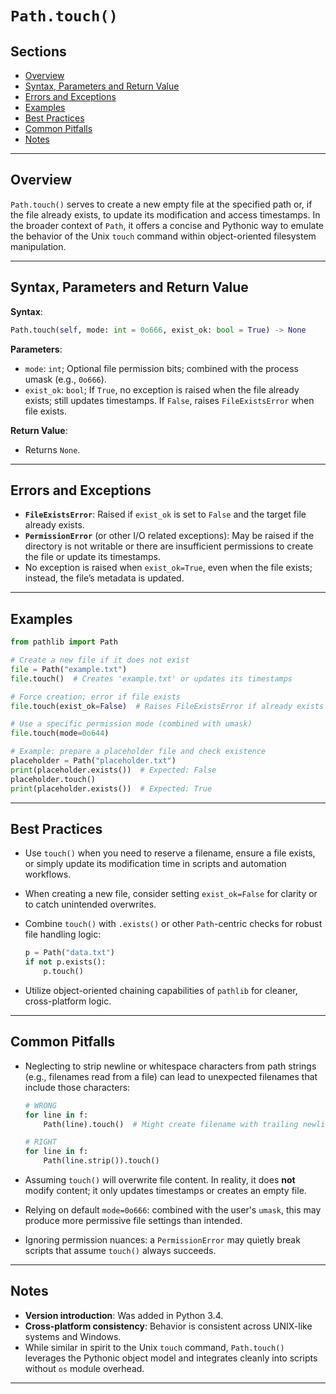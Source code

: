 # `Path.touch()`

## Sections

+ [Overview](#overview)
+ [Syntax, Parameters and Return Value](#syntax-parameters-and-return-value)
+ [Errors and Exceptions](#errors-and-exceptions)
+ [Examples](#examples)
+ [Best Practices](#best-practices)
+ [Common Pitfalls](#common-pitfalls)
+ [Notes](#notes)

---

## Overview

`Path.touch()` serves to create a new empty file at the specified path or, if the file already exists, to update its modification and access timestamps. In the broader context of `Path`, it offers a concise and Pythonic way to emulate the behavior of the Unix `touch` command within object-oriented filesystem manipulation.

---

## Syntax, Parameters and Return Value

**Syntax**:

```python
Path.touch(self, mode: int = 0o666, exist_ok: bool = True) -> None
```

**Parameters**:

+ `mode`: `int`; Optional file permission bits; combined with the process umask (e.g., `0o666`).
+ `exist_ok`: `bool`; If `True`, no exception is raised when the file already exists; still updates timestamps. If `False`, raises `FileExistsError` when file exists.

**Return Value**:

* Returns `None`.

---

## Errors and Exceptions

* **`FileExistsError`**: Raised if `exist_ok` is set to `False` and the target file already exists.
* **`PermissionError`** (or other I/O related exceptions): May be raised if the directory is not writable or there are insufficient permissions to create the file or update its timestamps.
* No exception is raised when `exist_ok=True`, even when the file exists; instead, the file’s metadata is updated.

---

## Examples

```python
from pathlib import Path

# Create a new file if it does not exist
file = Path("example.txt")
file.touch()  # Creates 'example.txt' or updates its timestamps

# Force creation; error if file exists
file.touch(exist_ok=False)  # Raises FileExistsError if already exists

# Use a specific permission mode (combined with umask)
file.touch(mode=0o644)

# Example: prepare a placeholder file and check existence
placeholder = Path("placeholder.txt")
print(placeholder.exists())  # Expected: False
placeholder.touch()
print(placeholder.exists())  # Expected: True
```

---

## Best Practices

* Use `touch()` when you need to reserve a filename, ensure a file exists, or simply update its modification time in scripts and automation workflows.
* When creating a new file, consider setting `exist_ok=False` for clarity or to catch unintended overwrites.
* Combine `touch()` with `.exists()` or other `Path`-centric checks for robust file handling logic:

  ```python
  p = Path("data.txt")
  if not p.exists():
      p.touch()
  ```

* Utilize object-oriented chaining capabilities of `pathlib` for cleaner, cross-platform logic.

---

## Common Pitfalls

* Neglecting to strip newline or whitespace characters from path strings (e.g., filenames read from a file) can lead to unexpected filenames that include those characters:

  ```python
  # WRONG
  for line in f:
      Path(line).touch()  # Might create filename with trailing newline or spaces

  # RIGHT
  for line in f:
      Path(line.strip()).touch()
  ```

* Assuming `touch()` will overwrite file content. In reality, it does **not** modify content; it only updates timestamps or creates an empty file.
* Relying on default `mode=0o666`: combined with the user's `umask`, this may produce more permissive file settings than intended.
* Ignoring permission nuances: a `PermissionError` may quietly break scripts that assume `touch()` always succeeds.

---

## Notes

* **Version introduction**: Was added in Python 3.4.
* **Cross-platform consistency**: Behavior is consistent across UNIX-like systems and Windows.
* While similar in spirit to the Unix `touch` command, `Path.touch()` leverages the Pythonic object model and integrates cleanly into scripts without `os` module overhead.

---
